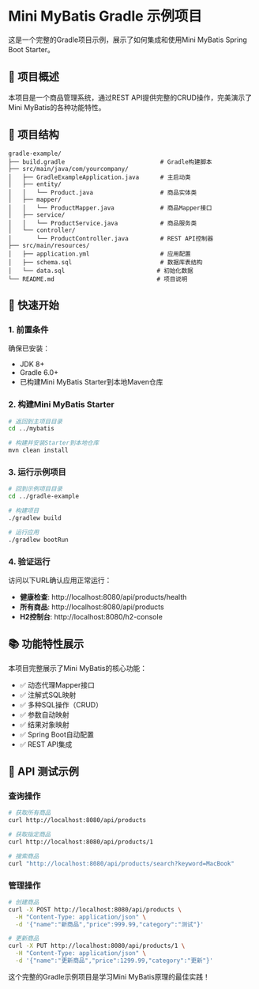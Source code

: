 # Mini MyBatis Gradle 示例项目

这是一个完整的Gradle项目示例，展示了如何集成和使用Mini MyBatis Spring Boot Starter。

## 🎯 项目概述

本项目是一个商品管理系统，通过REST API提供完整的CRUD操作，完美演示了Mini MyBatis的各种功能特性。

## 📁 项目结构

```
gradle-example/
├── build.gradle                           # Gradle构建脚本
├── src/main/java/com/yourcompany/
│   ├── GradleExampleApplication.java      # 主启动类
│   ├── entity/
│   │   └── Product.java                   # 商品实体类
│   ├── mapper/
│   │   └── ProductMapper.java             # 商品Mapper接口
│   ├── service/
│   │   └── ProductService.java            # 商品服务类
│   └── controller/
│       └── ProductController.java         # REST API控制器
├── src/main/resources/
│   ├── application.yml                    # 应用配置
│   ├── schema.sql                         # 数据库表结构
│   └── data.sql                          # 初始化数据
└── README.md                             # 项目说明
```

## 🚀 快速开始

### 1. 前置条件

确保已安装：
- JDK 8+
- Gradle 6.0+
- 已构建Mini MyBatis Starter到本地Maven仓库

### 2. 构建Mini MyBatis Starter

```bash
# 返回到主项目目录
cd ../mybatis

# 构建并安装Starter到本地仓库
mvn clean install
```

### 3. 运行示例项目

```bash
# 回到示例项目目录
cd ../gradle-example

# 构建项目
./gradlew build

# 运行应用
./gradlew bootRun
```

### 4. 验证运行

访问以下URL确认应用正常运行：

- **健康检查**: http://localhost:8080/api/products/health
- **所有商品**: http://localhost:8080/api/products
- **H2控制台**: http://localhost:8080/h2-console

## 📚 功能特性展示

本项目完整展示了Mini MyBatis的核心功能：

- ✅ 动态代理Mapper接口
- ✅ 注解式SQL映射
- ✅ 多种SQL操作（CRUD）
- ✅ 参数自动映射
- ✅ 结果对象映射
- ✅ Spring Boot自动配置
- ✅ REST API集成

## 🧪 API 测试示例

### 查询操作
```bash
# 获取所有商品
curl http://localhost:8080/api/products

# 获取指定商品
curl http://localhost:8080/api/products/1

# 搜索商品
curl "http://localhost:8080/api/products/search?keyword=MacBook"
```

### 管理操作
```bash
# 创建商品
curl -X POST http://localhost:8080/api/products \
  -H "Content-Type: application/json" \
  -d '{"name":"新商品","price":999.99,"category":"测试"}'

# 更新商品
curl -X PUT http://localhost:8080/api/products/1 \
  -H "Content-Type: application/json" \
  -d '{"name":"更新商品","price":1299.99,"category":"更新"}'
```

这个完整的Gradle示例项目是学习Mini MyBatis原理的最佳实践！ 